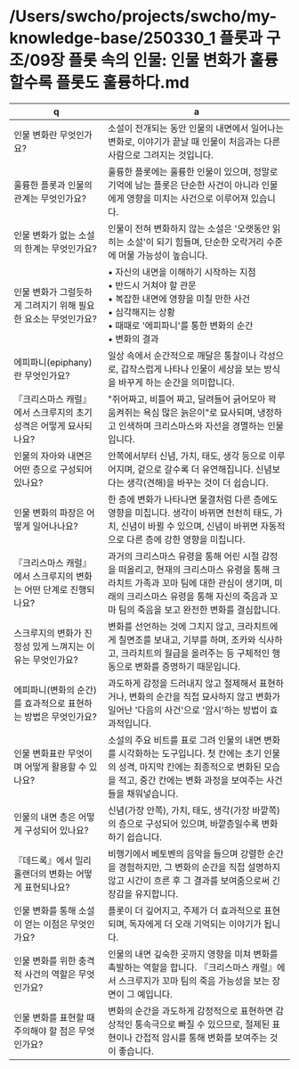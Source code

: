 # /Users/swcho/projects/swcho/my-knowledge-base/250330_1 플롯과 구조/09장 플롯 속의 인물: 인물 변화가 훌륭할수록 플롯도 훌륭하다.md

 q  | a
--- | ---
인물 변화란 무엇인가요?	| 소설이 전개되는 동안 인물의 내면에서 일어나는 변화로, 이야기가 끝날 때 인물이 처음과는 다른 사람으로 그려지는 것입니다.
훌륭한 플롯과 인물의 관계는 무엇인가요?	| 훌륭한 플롯에는 훌륭한 인물이 있으며, 정말로 기억에 남는 플롯은 단순한 사건이 아니라 인물에게 영향을 미치는 사건으로 이루어져 있습니다.
인물 변화가 없는 소설의 한계는 무엇인가요?	| 인물이 전혀 변화하지 않는 소설은 '오랫동안 읽히는 소설'이 되기 힘들며, 단순한 오락거리 수준에 머물 가능성이 높습니다.
인물 변화가 그럴듯하게 그려지기 위해 필요한 요소는 무엇인가요?	| • 자신의 내면을 이해하기 시작하는 지점<br/>• 반드시 거쳐야 할 관문<br/>• 복잡한 내면에 영향을 미칠 만한 사건<br/>• 심각해지는 상황<br/>• 때때로 '에피파니'를 통한 변화의 순간<br/>• 변화의 결과
에피파니(epiphany)란 무엇인가요?	| 일상 속에서 순간적으로 깨달은 통찰이나 각성으로, 갑작스럽게 나타나 인물이 세상을 보는 방식을 바꾸게 하는 순간을 의미합니다.
『크리스마스 캐럴』에서 스크루지의 초기 성격은 어떻게 묘사되나요?	| "쥐어짜고, 비틀어 짜고, 달려들어 긁어모아 꽉 움켜쥐는 욕심 많은 늙은이"로 묘사되며, 냉정하고 인색하며 크리스마스와 자선을 경멸하는 인물입니다.
인물의 자아와 내면은 어떤 층으로 구성되어 있나요?	| 안쪽에서부터 신념, 가치, 태도, 생각 등으로 이루어지며, 겉으로 갈수록 더 유연해집니다. 신념보다는 생각(견해)을 바꾸는 것이 더 쉽습니다.
인물 변화의 파장은 어떻게 일어나나요?	| 한 층에 변화가 나타나면 물결처럼 다른 층에도 영향을 미칩니다. 생각이 바뀌면 천천히 태도, 가치, 신념이 바뀔 수 있으며, 신념이 바뀌면 자동적으로 다른 층에 강한 영향을 미칩니다.
『크리스마스 캐럴』에서 스크루지의 변화는 어떤 단계로 진행되나요?	| 과거의 크리스마스 유령을 통해 어린 시절 감정을 떠올리고, 현재의 크리스마스 유령을 통해 크라치트 가족과 꼬마 팀에 대한 관심이 생기며, 미래의 크리스마스 유령을 통해 자신의 죽음과 꼬마 팀의 죽음을 보고 완전한 변화를 결심합니다.
스크루지의 변화가 진정성 있게 느껴지는 이유는 무엇인가요?	| 변화를 선언하는 것에 그치지 않고, 크라치트에게 칠면조를 보내고, 기부를 하며, 조카와 식사하고, 크라치트의 월급을 올려주는 등 구체적인 행동으로 변화를 증명하기 때문입니다.
에피파니(변화의 순간)를 효과적으로 표현하는 방법은 무엇인가요?	| 과도하게 감정을 드러내지 않고 절제해서 표현하거나, 변화의 순간을 직접 묘사하지 않고 변화가 일어난 '다음의 사건'으로 '암시'하는 방법이 효과적입니다.
인물 변화표란 무엇이며 어떻게 활용할 수 있나요?	| 소설의 주요 비트를 표로 그려 인물의 내면 변화를 시각화하는 도구입니다. 첫 칸에는 초기 인물의 성격, 마지막 칸에는 최종적으로 변화된 모습을 적고, 중간 칸에는 변화 과정을 보여주는 사건들을 채워넣습니다.
인물의 내면 층은 어떻게 구성되어 있나요?	| 신념(가장 안쪽), 가치, 태도, 생각(가장 바깥쪽)의 층으로 구성되어 있으며, 바깥층일수록 변화하기 쉽습니다.
『데드록』에서 밀리 홀랜더의 변화는 어떻게 표현되나요?	| 비행기에서 베토벤의 음악을 들으며 강렬한 순간을 경험하지만, 그 변화의 순간을 직접 설명하지 않고 시간이 흐른 후 그 결과를 보여줌으로써 긴장감을 유지합니다.
인물 변화를 통해 소설이 얻는 이점은 무엇인가요?	| 플롯이 더 깊어지고, 주제가 더 효과적으로 표현되며, 독자에게 더 오래 기억되는 이야기가 됩니다.
인물 변화를 위한 충격적 사건의 역할은 무엇인가요?	| 인물의 내면 깊숙한 곳까지 영향을 미쳐 변화를 촉발하는 역할을 합니다. 『크리스마스 캐럴』에서 스크루지가 꼬마 팀의 죽음 가능성을 보는 장면이 그 예입니다.
인물 변화를 표현할 때 주의해야 할 점은 무엇인가요?	| 변화의 순간을 과도하게 감정적으로 표현하면 감상적인 통속극으로 빠질 수 있으므로, 절제된 표현이나 간접적 암시를 통해 변화를 보여주는 것이 좋습니다.
